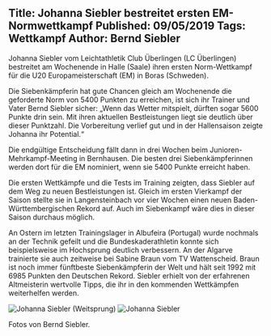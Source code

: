 Title: Johanna Siebler bestreitet ersten EM-Normwettkampf
Published: 09/05/2019
Tags: Wettkampf
Author: Bernd Siebler
---

Johanna Siebler vom Leichtathletik Club Überlingen (LC Überlingen) bestreitet am Wochenende in Halle (Saale) ihren ersten Norm-Wettkampf für die U20 Europameisterschaft (EM) in Boras (Schweden).

Die Siebenkämpferin hat gute Chancen gleich am Wochenende die geforderte Norm von 5400 Punkten zu erreichen, ist sich ihr Trainer und Vater Bernd Siebler sicher: „Wenn das Wetter mitspielt, dürften sogar 5600 Punkte drin sein. Mit ihren aktuellen Bestleistungen liegt sie deutlich über dieser Punktzahl. Die Vorbereitung verlief gut und in der Hallensaison zeigte Johanna ihr Potential.“

Die endgültige Entscheidung fällt dann in drei Wochen beim Junioren-Mehrkampf-Meeting in Bernhausen. Die besten drei Siebenkämpferinnen werden dort für die EM nominiert, wenn sie 5400 Punkte erreicht haben.

Die ersten Wettkämpfe und die Tests im Training zeigten, dass Siebler auf dem Weg zu neuen Bestleistungen ist. Gleich im ersten Vierkampf der Saison stellte sie in Langensteinbach vor vier Wochen einen neuen Baden-Württembergischen Rekord auf. Auch im Siebenkampf wäre dies in dieser Saison durchaus möglich.

An Ostern im letzten Trainingslager in Albufeira (Portugal) wurde nochmals an der Technik gefeilt und die Bundeskaderathletin konnte sich beispielsweise im Hochsprung deutlich verbessern.  An der Algarve trainierte sie auch zeitweise bei Sabine Braun vom TV Wattenscheid. Braun ist noch immer fünftbeste Siebenkämpferin der Welt und hält seit 1992 mit 6985 Punkten den Deutschen Rekord. Siebler erhielt von der erfahrenen Altmeisterin wertvolle Tipps, die ihr in den kommenden Wettkämpfen weiterhelfen werden.

![Johanna Siebler (Weitsprung)](/blog/assets/2019/2019-05-09-johanna-siebler-01.jpg)
![Johanna Siebler](/blog/assets/2019/2019-05-09-johanna-siebler-02.jpg)

Fotos von Bernd Siebler.